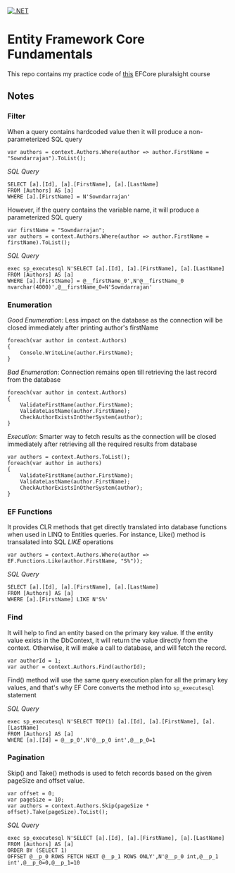 [![.NET](https://github.com/jsowndarrajan/EFCoreFundamentals/actions/workflows/dotnet.yml/badge.svg)](https://github.com/jsowndarrajan/EFCoreFundamentals/actions/workflows/dotnet.yml)
# Entity Framework Core Fundamentals
This repo contains my practice code of [this](https://app.pluralsight.com/library/courses/ef-core-6-fundamentals/table-of-contents) EFCore pluralsight course

## Notes

### Filter
When a query contains hardcoded value then it will produce a non-parameterized SQL query
```
var authors = context.Authors.Where(author => author.FirstName = "Sowndarrajan").ToList();
```

*SQL Query*
```
SELECT [a].[Id], [a].[FirstName], [a].[LastName]
FROM [Authors] AS [a]
WHERE [a].[FirstName] = N'Sowndarrajan'
```

However, if the query contains the variable name, it will produce a parameterized SQL query
```
var firstName = "Sowndarrajan";
var authors = context.Authors.Where(author => author.FirstName = firstName).ToList();
```

*SQL Query*
```
exec sp_executesql N'SELECT [a].[Id], [a].[FirstName], [a].[LastName]
FROM [Authors] AS [a]
WHERE [a].[FirstName] = @__firstName_0',N'@__firstName_0 nvarchar(4000)',@__firstName_0=N'Sowndarrajan'
```

### Enumeration

*Good Enumeration*: Less impact on the database as the connection will be closed immediately after printing author's firstName
```
foreach(var author in context.Authors)
{
	Console.WriteLine(author.FirstName);
}
```

*Bad Enumeration*: Connection remains open till retrieving the last record from the database
```
foreach(var author in context.Authors)
{
	ValidateFirstName(author.FirstName);
	ValidateLastName(author.FirstName);
	CheckAuthorExistsInOtherSystem(author);
}
```

*Execution*: Smarter way to fetch results as the connection will be closed immediately after retrieving all the required results from database
```
var authors = context.Authors.ToList();
foreach(var author in authors)
{
	ValidateFirstName(author.FirstName);
	ValidateLastName(author.FirstName);
	CheckAuthorExistsInOtherSystem(author);
}
```

### EF Functions
It provides CLR methods that get directly translated into database functions when used in LINQ to Entities queries. For instance, Like() method is transalated into SQL *LIKE* operations
```
var authors = context.Authors.Where(author => EF.Functions.Like(author.FirstName, "S%"));
```

*SQL Query*
```
SELECT [a].[Id], [a].[FirstName], [a].[LastName]
FROM [Authors] AS [a]
WHERE [a].[FirstName] LIKE N'S%'
```

### Find
It will help to find an entity based on the primary key value. If the entity value exists in the DbContext, it will return the value directly from the context. Otherwise, it will make a call to database, and will fetch the record.
```
var authorId = 1;
var author = context.Authors.Find(authorId);
```

Find() method will use the same query execution plan for all the primary key values, and that's why EF Core converts the method into `sp_executesql` statement

*SQL Query*
```
exec sp_executesql N'SELECT TOP(1) [a].[Id], [a].[FirstName], [a].[LastName]
FROM [Authors] AS [a]
WHERE [a].[Id] = @__p_0',N'@__p_0 int',@__p_0=1
```

### Pagination
Skip() and Take() methods is used to fetch records based on the given pageSize and offset value.
```
var offset = 0;
var pageSize = 10;
var authors = context.Authors.Skip(pageSize * offset).Take(pageSize).ToList();
```

*SQL Query*
```
exec sp_executesql N'SELECT [a].[Id], [a].[FirstName], [a].[LastName]
FROM [Authors] AS [a]
ORDER BY (SELECT 1)
OFFSET @__p_0 ROWS FETCH NEXT @__p_1 ROWS ONLY',N'@__p_0 int,@__p_1 int',@__p_0=0,@__p_1=10
```